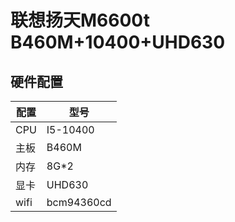 # 联想扬天M6600t B460M+10400+UHD630

## 硬件配置

|  配置   | 型号  |
|  ----  | ----  |
| CPU  | I5-10400 |
| 主板  | B460M  |
| 内存  | 8G*2 
| 显卡  | UHD630 |
| wifi  | bcm94360cd  |


